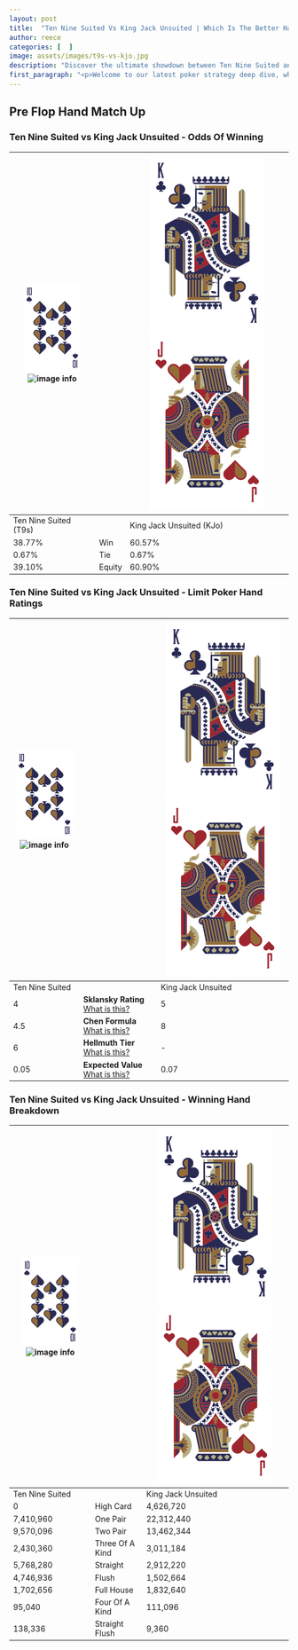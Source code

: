 ```yaml
---
layout: post
title:  "Ten Nine Suited Vs King Jack Unsuited | Which Is The Better Hand In Poker? A Complete Guide"
author: reece
categories: [  ]
image: assets/images/t9s-vs-kjo.jpg
description: "Discover the ultimate showdown between Ten Nine Suited and King Jack Unsuited in poker! Uncover the odds, strategies, and scenarios where one hand triumphs over the other. Get ready to up your poker game with this thrilling analysis."
first_paragraph: "<p>Welcome to our latest poker strategy deep dive, where we're pitting two distinct hands against each other in a high-stakes showdown: Ten Nine Suited vs King Jack Unsuited.</p><p>In the dynamic world of poker, every decision counts, and knowing which hand holds the upper hand is key to your success at the table.</p><p>In this article, we'll dissect these two hands, explore the scenarios where one dominates the other, and equip you with the knowledge to make strategic choices that can tip the odds in your favor.</p><p>Get ready to unravel the intriguing dynamics of these poker hands and elevate your game to new heights.</p>"
---
```




[comment]: # (sp0)

## Pre Flop Hand Match Up

<div class="table hand-ratings" markdown="1"> 



### Ten Nine Suited vs King Jack Unsuited - Odds Of Winning


    
| ![image info](assets/images/hand1/T.png) ![image info](assets/images/hand1/9s.png) |  | ![image info](assets/images/hand2/K.png) ![image info](assets/images/hand2/Jo.png) |
| -------- | -------- | -------- |
| Ten Nine Suited (T9s) |  | King Jack Unsuited (KJo) |
| 38.77% | Win | 60.57% |
| 0.67% | Tie | 0.67% |
| 39.10% | Equity | 60.90% |




[comment]: # (sp1)



### Ten Nine Suited vs King Jack Unsuited - Limit Poker Hand Ratings


    
| ![image info](assets/images/hand1/T.png) ![image info](assets/images/hand1/9s.png) |  | ![image info](assets/images/hand2/K.png) ![image info](assets/images/hand2/Jo.png) |
| -------- | -------- | -------- |
| Ten Nine Suited |  | King Jack Unsuited |
| 4 | **Sklansky Rating** [What is this?](/sklansky-rating-explained) | 5 |
| 4.5 | **Chen Formula** [What is this?](/chen-formula-explained) | 8 |
| 6 | **Hellmuth Tier** [What is this?](/Hellmuth-tier-explained) | - |
| 0.05 | **Expected Value** [What is this?](/expected-value-explained) | 0.07 |




[comment]: # (sp2)



### Ten Nine Suited vs King Jack Unsuited - Winning Hand Breakdown


    
| ![image info](assets/images/hand1/T.png) ![image info](assets/images/hand1/9s.png) |  | ![image info](assets/images/hand2/K.png) ![image info](assets/images/hand2/Jo.png) |
| -------- | -------- | -------- |
| Ten Nine Suited |  | King Jack Unsuited |
| 0 | High Card | 4,626,720 |
| 7,410,960 | One Pair | 22,312,440 |
| 9,570,096 | Two Pair | 13,462,344 |
| 2,430,360 | Three Of A Kind | 3,011,184 |
| 5,768,280 | Straight | 2,912,220 |
| 4,746,936 | Flush | 1,502,664 |
| 1,702,656 | Full House | 1,832,640 |
| 95,040 | Four Of A Kind | 111,096 |
| 138,336 | Straight Flush | 9,360 |




[comment]: # (sp3)



</div>

[comment]: # (sp4)



[comment]: # (sp5)

